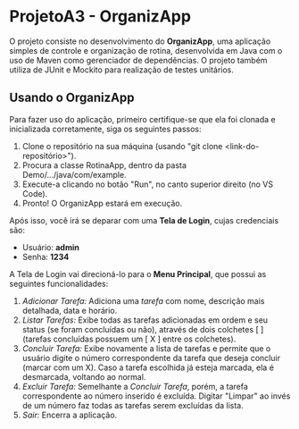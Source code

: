 # ProjetoA3 - OrganizApp
O projeto consiste no desenvolvimento do **OrganizApp**, uma aplicação simples de controle e organização de rotina, desenvolvida em Java com o uso de Maven como gerenciador de dependências. O projeto também utiliza de JUnit e Mockito para realização de testes unitários.

## Usando o OrganizApp
Para fazer uso do aplicação, primeiro certifique-se que ela foi clonada e inicializada corretamente, siga os seguintes passos:
1. Clone o repositório na sua máquina (usando "git clone <link-do-repositório>").
2. Procura a classe RotinaApp, dentro da pasta Demo/.../java/com/example.
3. Execute-a clicando no botão "Run", no canto superior direito (no VS Code).
4. Pronto! O OrganizApp estará em execução.

Após isso, você irá se deparar com uma **Tela de Login**, cujas credenciais são:
- Usuário: **admin**
- Senha: **1234**

A Tela de Login vai direcioná-lo para o **Menu Principal**, que possui as seguintes funcionalidades:
1. *Adicionar Tarefa:* Adiciona uma *tarefa* com nome, descrição mais detalhada, data e horário.
2. *Listar Tarefas:* Exibe todas as tarefas adicionadas em ordem e seu status (se foram concluídas ou não), através de dois colchetes [ ] (tarefas concluídas possuem um [ X ] entre os colchetes).
3. *Concluir Tarefa:* Exibe novamente a lista de tarefas e permite que o usuário digite o número correspondente da tarefa que deseja concluir (marcar com um X). Caso a tarefa escolhida já esteja marcada, ela é desmarcada, voltando ao normal.
4. *Excluir Tarefa:* Semelhante a *Concluir Tarefa*, porém, a tarefa correspondente ao número inserido é excluída. Digitar "Limpar" ao invés de um número faz todas as tarefas serem excluídas da lista.
5. *Sair:* Encerra a aplicação.  